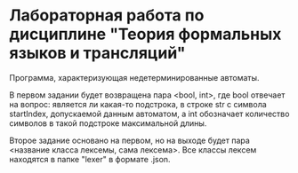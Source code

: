 # Лабораторная работа по дисциплине "Теория формальных языков и трансляций"

Программа, характеризующая недетерминированные автоматы. 

В первом задании будет возвращена пара <bool, int>, где bool отвечает на вопрос: является ли какая-то подстрока, в строке str с символа startIndex, допускаемой данным автоматом, а int обозначает количество символов в такой подстроке максимальной длины.

Второе задание основано на первом, но на выходе будет пара <название класса лексемы, сама лексема>.  Все классы лексем находятся в папке "lexer" в формате .json.
